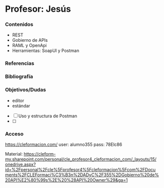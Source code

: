 
# Profesor: **Jesús**
### Contenidos
- REST
- Gobierno de APIs
- RAML y OpenApi
- Herramientas: SoapUI y Postman
### Referencias

### Bibliografía

### Objetivos/Dudas
- editor
- estándar
- [ ] Uso y estructura de Postman
- [ ] 



### Acceso
https://cleformacion.com/
user: alumno355
pass: 78Elc86

Material: https://cleform-my.sharepoint.com/personal/cle_profesor4_cleformacion_com/_layouts/15/onedrive.aspx?id=%2Fpersonal%2Fcle%5Fprofesor4%5Fcleformacion%5Fcom%2FDocuments%2FCLEFormaci%C3%B3n%2DADyC%2F355%2DGobierno%20de%20API%E2%80%99s%2E%20%28API%20Owner%29&ga=1
